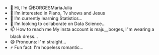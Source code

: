 - 👋 Hi, I’m @BORGESMariaJulia
- 👀 I’m interested in Piano, Tv shows and Jesus
- 🌱 I’m currently learning Statistics...
- 💞️ I’m looking to collaborate on Data Science...
- 📫 How to reach me My insta account is maju__borges, I"m wearing a black dress...
- 😄 Pronouns: I"m straight...
- ⚡ Fun fact: I'm hopeless romantic...

<!---
BORGESMariaJulia/BORGESMariaJulia is a ✨ special ✨ repository because its `README.md` (this file) appears on your GitHub profile.
You can click the Preview link to take a look at your changes.
--->
